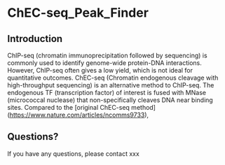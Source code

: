 # ChEC-seq_Peak_Finder
## Introduction
ChIP-seq (chromatin immunoprecipitation followed by sequencing) is commonly used to identify genome-wide protein-DNA interactions. However, ChIP-seq often gives a low yield, which is not ideal for quantitative outcomes. ChEC-seq (Chromatin endogenous cleavage with high-throughput sequencing) is an alternative method to ChIP-seq. The endogenous TF (transcription factor) of interest is fused with MNase (micrococcal nuclease) that non-specifically cleaves DNA near binding sites. Compared to the [original ChEC-seq method] (https://www.nature.com/articles/ncomms9733),


## Questions?
If you have any questions, please contact xxx
